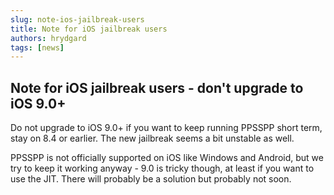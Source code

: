 ```yaml
---
slug: note-ios-jailbreak-users
title: Note for iOS jailbreak users
authors: hrydgard
tags: [news]
---
```


## Note for iOS jailbreak users - don't upgrade to iOS 9.0+

Do not upgrade to iOS 9.0+ if you want to keep running PPSSPP short term, stay on 8.4 or earlier. The new jailbreak seems a bit unstable as well.

PPSSPP is not officially supported on iOS like Windows and Android, but we try to keep it working anyway - 9.0 is tricky though, at least if you want to use the JIT. There will probably be a solution but probably not soon.
